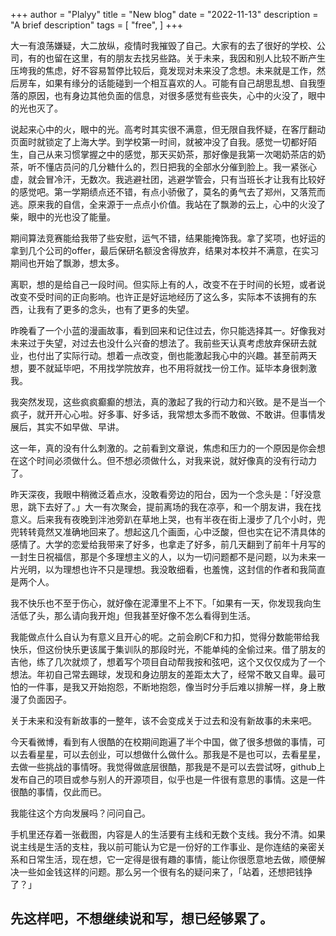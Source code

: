 +++
author = "Plalyy"
title = "New blog"
date = "2022-11-13"
description = "A brief description"
tags = [
    "free",
]
+++

<!--markdown-->
大一有浪荡嫌疑，大二放纵，疫情时我摧毁了自己。大家有的去了很好的学校、公司，有的也留在这里，有的朋友去找另些路。关于未来，我因和别人比较不断产生压垮我的焦虑，好不容易暂停比较后，竟发现对未来没了念想。未来就是工作，然后房车，如果有缘分的话能碰到一个相互喜欢的人。可能有自己胡思乱想、自我堕落的原因，也有身边其他负面的信息，对很多感觉有些丧失，心中的火没了，眼中的光也灭了。

说起来心中的火，眼中的光。高考时其实很不满意，但无限自我怀疑，在客厅翻动页面时就锁定了上海大学。到学校第一时间，就被冲没了自我。感觉一切都好陌生，自己从来习惯掌握之中的感觉，那天买奶茶，那好像是我第一次喝奶茶店的奶茶，听不懂店员问的几分糖什么的，烈日把我的全部水分催到脸上。我一紧张心虚，就会冒冷汗，无数次。我逃避社团，逃避学管会，只有当班长才让我有比较好的感觉吧。第一学期绩点还不错，有点小骄傲了，莫名的勇气去了郑州，又落荒而逃。原来我的自信，全来源于一点点小价值。我站在了飘渺的云上，心中的火没了柴，眼中的光也没了能量。

期间算法竞赛能给我带了些安慰，运气不错，结果能掩饰我。拿了奖项，也好运的拿到几个公司的offer，最后保研名额没舍得放弃，结果对本校并不满意，在实习期间也开始了飘渺，想太多。

离职，想的是给自己一段时间。但实际上有的人，改变不在于时间的长短，或者说改变不受时间的正向影响。也许正是好运地经历了这么多，实际本不该拥有的东西，让我有了更多的念头，也有了更多的失望。

昨晚看了一个小蓝的漫画故事，看到回来和记住过去，你只能选择其一。好像我对未来过于失望，对过去也没什么兴奋的想法了。我前些天认真考虑放弃保研去就业，也付出了实际行动。想着一点改变，倒也能激起我心中的兴趣。甚至前两天想，要不就延毕吧，不用找学院放弃，也不用将就找一份工作。延毕本身很刺激我。

我突然发现，这些疯疯癫癫的想法，真的激起了我的行动力和兴致。是不是当一个疯子，就开开心心啦。好多事、好多话，我常想太多而不敢做、不敢讲。但事情发展后，其实不如早做、早讲。

这一年，真的没有什么刺激的。之前看到文章说，焦虑和压力的一个原因是你会想在这个时间必须做什么。但不想必须做什么，对我来说，就好像真的没有行动力了。

昨天深夜，我眼中稍微泛着点水，没敢看旁边的阳台，因为一个念头是：「好没意思，跳下去好了。」大一有次聚会，提前离场的我在凉亭，和一个朋友讲，我在找意义。后来我有夜晚到泮池旁趴在草地上哭，也有半夜在街上漫步了几个小时，兜兜转转竟然又准确地回来了。想起这几个画面，心中泛酸，但也实在记不清具体的感情了。大学的恋爱给我带来了好多，也拿走了好多，前几天翻到了前年十月写的一封生日祝福信，那是个多理想主义的人，以为一切问题都不是问题，以为未来一片光明，以为理想也许不只是理想。我没敢细看，也羞愧，这封信的作者和我简直是两个人。

我不快乐也不至于伤心，就好像在泥潭里不上不下。「如果有一天，你发现我向生活低了头，那么请向我开炮」但我甚至好像不怎么看得到生活。

我能做点什么自认为有意义且开心的呢。之前会刷CF和力扣，觉得分数能带给我快乐，但这份快乐更该属于集训队的那段时光，不能单纯的全偷过来。借了朋友的吉他，练了几次就烦了，想着写个项目自动帮我按和弦吧，这个又仅仅成为了一个想法。年初自己常去踢球，发现和身边朋友的差距太大了，经常不敢又自卑。最可怕的一件事，是我又开始抱怨，不断地抱怨，像当时分手后难以排解一样，身上散漫了负面因子。

关于未来和没有新故事的一整年，该不会变成关于过去和没有新故事的未来吧。

今天看微博，看到有人很酷的在校期间跑遍了半个中国，做了很多想做的事情，可以去看星星，可以去创业，可以想做什么做什么。那我是不是也可以，去看星星，去做一些挑战的事情呀。我觉得做底层很酷，那我是不是可以去尝试呀，github上发布自己的项目或参与别人的开源项目，似乎也是一件很有意思的事情。这是一件很酷的事情，仅此而已。

我能往这个方向发展吗？问问自己。

手机里还存着一张截图，内容是人的生活要有主线和无数个支线。我分不清。如果说主线是生活的支柱，我以前可能认为它是一份好的工作事业、是你连结的亲密关系和日常生活，现在想，它一定得是很有趣的事情，能让你很愿意地去做，顺便解决一些如金钱这样的问题。那么另一个很有名的疑问来了，「站着，还想把钱挣了？」

先这样吧，不想继续说和写，想已经够累了。
---

